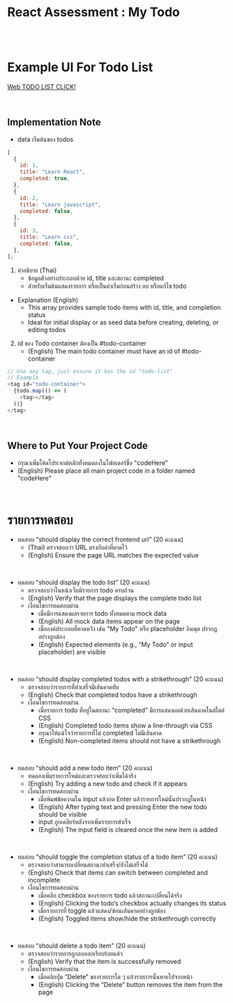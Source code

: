 # React Assessment : My Todo

<br>


<br>

# Example UI For Todo List

[Web TODO LIST CLICK!](https://ta-non.vercel.app/assignment/BasicTodoList/TodoList)

<br>

## Implementation Note

- data เริ่มต้นของ todos

```javascript
[
  {
    id: 1,
    title: "Learn React",
    completed: true,
  },
  {
    id: 2,
    title: "Learn javascript",
    completed: false,
  },
  {
    id: 3,
    title: "Learn css",
    completed: false,
  },
];
```

1. คำอธิบาย (Thai)
   - ข้อมูลตัวอย่างประกอบด้วย id, title และสถานะ completed
   - สำหรับเริ่มต้นแสดงรายการ หรือเป็นค่าเริ่มก่อนสร้าง ลบ หรือแก้ไข todo

- Explanation (English)
  - This array provides sample todo items with id, title, and completion status
  - Ideal for initial display or as seed data before creating, deleting, or editing todos

2. id ของ Todo container ต้องเป็น #todo-container
   - (English) The main todo container must have an id of #todo-container

```javascript
// Use any tag, just ensure it has the id "todo-list"
// Example
<tag id="todo-container">
  {todo.map(() => (
    <tag></tag>
  ))}
</tag>
```

<br>

## Where to Put Your Project Code
- กรุณาเพิ่มโค้ดโปรเจกต์หลักทั้งหมดลงในโฟลเดอร์ชื่อ "codeHere"
- (English) Please place all main project code in a folder named "codeHere"

<br>

# รายการทดสอบ

- ทดสอบ “should display the correct frontend url” (20 คะแนน)
  - (Thai) ตรวจสอบว่า URL ตรงกับค่าที่คาดไว้
  - (English) Ensure the page URL matches the expected value

<br>

- ทดสอบ “should display the todo list” (20 คะแนน)
  - ตรวจสอบว่าในหน้าเว็บมีรายการ todo ครบถ้วน
  - (English) Verify that the page displays the complete todo list
  - เงื่อนไขการทดสอบผ่าน
    - เมื่อมีการแสดงผลรายการ todo ทั้งหมดตาม mock data
    - (English) All mock data items appear on the page
    - เมื่อองค์ประกอบที่คาดหวัง เช่น "My Todo" หรือ placeholder อินพุต ปรากฏอย่างถูกต้อง
    - (English) Expected elements (e.g., “My Todo” or input placeholder) are visible

<br>

- ทดสอบ “should display completed todos with a strikethrough” (20 คะแนน)
  - ตรวจสอบว่ารายการที่ทำเสร็จมีเส้นคาดทับ
  - (English) Check that completed todos have a strikethrough
  - เงื่อนไขการทดสอบผ่าน
    - เมื่อรายการ todo ที่อยู่ในสถานะ “completed” มีการแสดงผลด้วยเส้นคาดในสไตล์ CSS
    - (English) Completed todo items show a line-through via CSS
    - กรุณาให้แน่ใจว่ารายการที่ไม่ completed ไม่มีเส้นคาด
    - (English) Non-completed items should not have a strikethrough

<br>

- ทดสอบ “should add a new todo item” (20 คะแนน)
  - ทดลองเพิ่มรายการใหม่และตรวจสอบว่าเพิ่มได้จริง
  - (English) Try adding a new todo and check if it appears
  - เงื่อนไขการทดสอบผ่าน
    - เมื่อพิมพ์ข้อความใน input แล้วกด Enter แล้วรายการใหม่นั้นปรากฏในหน้า
    - (English) After typing text and pressing Enter the new todo should be visible
    - input ถูกเคลียร์หลังจากเพิ่มรายการสำเร็จ
    - (English) The input field is cleared once the new item is added

<br>

- ทดสอบ “should toggle the completion status of a todo item” (20 คะแนน)
  - ตรวจสอบว่าสามารถเปลี่ยนสถานะทำเสร็จ/ยังไม่เสร็จได้
  - (English) Check that items can switch between completed and incomplete
  - เงื่อนไขการทดสอบผ่าน
    - เมื่อคลิก checkbox ของรายการ todo แล้วสถานะเปลี่ยนได้จริง
    - (English) Clicking the todo’s checkbox actually changes its status
    - เมื่อรายการที่ toggle แล้วแสดง/ซ่อนเส้นคาดอย่างถูกต้อง
    - (English) Toggled items show/hide the strikethrough correctly

<br>

- ทดสอบ “should delete a todo item” (20 คะแนน)
  - ตรวจสอบว่ารายการถูกลบออกเรียบร้อยแล้ว
  - (English) Verify that the item is successfully removed
  - เงื่อนไขการทดสอบผ่าน
    - เมื่อคลิกปุ่ม “Delete” ของรายการใด ๆ แล้วรายการนั้นหายไปจากหน้า
    - (English) Clicking the “Delete” button removes the item from the page
